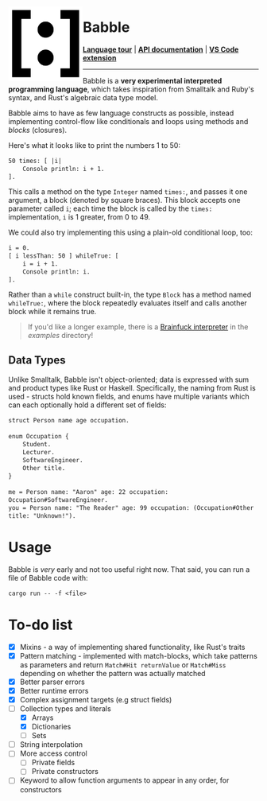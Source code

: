 <img
    src="res/logo.png"
    alt="Babble's logo, showing a colon character inside matching square braces - both items of punctuation which appear often in Babble code."
    width="150"
    height="150"
    align="left" />
    
# Babble

**[Language tour](doc/tour.bbl)** | **[API documentation](https://aaronc81.github.io/babble)** | **[VS Code extension](https://github.com/AaronC81/babble-vscode)**

<hr />

Babble is a **very experimental interpreted programming language**, which takes inspiration from
Smalltalk and Ruby's syntax, and Rust's algebraic data type model.

Babble aims to have as few language constructs as possible, instead implementing control-flow like
conditionals and loops using methods and _blocks_ (closures).

Here's what it looks like to print the numbers 1 to 50:

```smalltalk
50 times: [ |i|
    Console println: i + 1.
].
```

This calls a method on the type `Integer` named `times:`, and passes it one argument, a block
(denoted by square braces). This block accepts one parameter called `i`; each time the block is
called by the `times:` implementation, `i` is 1 greater, from 0 to 49.

We could also try implementing this using a plain-old conditional loop, too:

```smalltalk
i = 0.
[ i lessThan: 50 ] whileTrue: [
    i = i + 1.
    Console println: i.
].
```

Rather than a `while` construct built-in, the type `Block` has a method named `whileTrue:`, where 
the block repeatedly evaluates itself and calls another block while it remains true.

> If you'd like a longer example, there is a [Brainfuck interpreter](examples/brainfuck.bbl) in the
> _examples_ directory!

## Data Types

Unlike Smalltalk, Babble isn't object-oriented; data is expressed with sum and product types like
Rust or Haskell. Specifically, the naming from Rust is used - structs hold known fields, and enums
have multiple variants which can each optionally hold a different set of fields:

```smalltalk
struct Person name age occupation.

enum Occupation {
    Student.
    Lecturer.
    SoftwareEngineer.
    Other title.
}

me = Person name: "Aaron" age: 22 occupation: Occupation#SoftwareEngineer.
you = Person name: "The Reader" age: 99 occupation: (Occupation#Other title: "Unknown!").
```

# Usage

Babble is _very_ early and not too useful right now. That said, you can run a file of Babble code
with:

```
cargo run -- -f <file>
```

# To-do list

- [x] Mixins - a way of implementing shared functionality, like Rust's traits
- [x] Pattern matching - implemented with match-blocks, which take patterns as parameters and return
      `Match#Hit returnValue` or `Match#Miss` depending on whether the pattern was actually matched
- [x] Better parser errors
- [x] Better runtime errors
- [x] Complex assignment targets (e.g struct fields)
- [ ] Collection types and literals
    - [x] Arrays
    - [x] Dictionaries
    - [ ] Sets
- [ ] String interpolation
- [ ] More access control
    - [ ] Private fields
    - [ ] Private constructors
- [ ] Keyword to allow function arguments to appear in any order, for constructors
